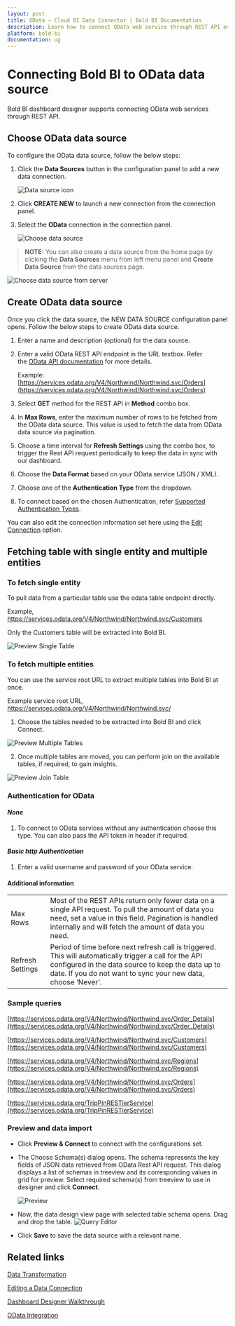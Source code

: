 ```yaml
---
layout: post
title: OData – Cloud BI Data Connector | Bold BI Documentation
description: Learn how to connect OData web service through REST API endpoint with Bold BI Cloud and create data source for dashboard configuration.
platform: bold-bi
documentation: ug
---
```


# Connecting Bold BI to OData data source
Bold BI dashboard designer supports connecting OData web services through REST API. 

## Choose OData data source
To configure the OData data source, follow the below steps:
1. Click the **Data Sources** button in the configuration panel to add a new data connection.

   ![Data source icon](/static/assets/cloud/working-with-datasource/data-connectors/images/common/DataSourcesIcon.png)

2. Click **CREATE NEW** to launch a new connection from the connection panel.
3. Select the **OData** connection in the connection panel.

   ![Choose data source](/static/assets/cloud/working-with-datasource/data-connectors/images/OData/ChooseDS.png)

> **NOTE:**  You can also create a data source from the home page by clicking the **Data Sources** menu from left menu panel and **Create Data Source** from the data sources page.

   ![Choose data source from server](/static/assets/cloud/working-with-datasource/data-connectors/images/OData/ChooseDS_server.png)


## Create OData data source
Once you click the data source, the NEW DATA SOURCE configuration panel opens. Follow the below steps to create OData data source.
1. Enter a name and description (optional) for the data source.
2. Enter a valid OData REST API endpoint in the URL textbox. Refer the [OData API documentation](https://www.odata.org/documentation/) for more details.

    Example: [https://services.odata.org/V4/Northwind/Northwind.svc/Orders](https://services.odata.org/V4/Northwind/Northwind.svc/Orders)

3. Select **GET** method for the REST API in **Method** combo box.
4. In **Max Rows**, enter the maximum number of rows to be fetched from the OData data source. This value is used to fetch the data from OData data source via pagination.
5. Choose a time interval for **Refresh Settings** using the combo box, to trigger the Rest API request periodically to keep the data in sync with our dashboard.  
6. Choose the **Data Format** based on your OData service (JSON / XML). 
7. Choose one of the **Authentication Type** from the dropdown.
8. To connect based on the chosen Authentication, refer [Supported Authentication Types](/cloud-bi/working-with-data-source/data-connectors/odata/#authentication-for-odata).

You can also edit the connection information set here using the [Edit Connection](/cloud-bi/working-with-data-source/editing-a-data-connection/) option.

## Fetching table with single entity and multiple entities

### To fetch single entity

To pull data from a particular table use the odata table endpoint directly.

Example, https://services.odata.org/V4/Northwind/Northwind.svc/Customers 

Only the Customers table will be extracted into Bold BI.
 
  ![Preview Single Table ](/static/assets/cloud/working-with-datasource/data-connectors/images/OData/SingleTable.png)
  
### To fetch multiple entities

You can use the service root URL to extract multiple tables into Bold BI at once.

Example service root URL, https://services.odata.org/V4/Northwind/Northwind.svc/

1. Choose the tables needed to be extracted into Bold BI and click Connect.

  ![Preview Multiple Tables ](/static/assets/cloud/working-with-datasource/data-connectors/images/OData/MultipleTables.png)
  
2. Once multiple tables are moved, you can perform join on the available tables, if required, to gain insights. 

  ![Preview Join Table ](/static/assets/cloud/working-with-datasource/data-connectors/images/OData/JoinTable.png)
 
### Authentication for OData 

#### *None*
1. To connect to OData services without any authentication choose this type. You can also pass the API token in header if required.

#### *Basic http Authentication*
1. Enter a valid username and password of your OData service.

#### Additional information
<table width="600">
<tr>
<td>
Max Rows
</td>
<td>
Most of the REST APIs return only fewer data on a single API request. To pull the amount of data you need, set a value in this field.  
Pagination is handled internally and will fetch the amount of data you need.
</td>
</tr>
<tr>
<td>
Refresh Settings
</td>
<td>
Period of time before next refresh call is triggered. This will automatically trigger a call for the API configured in the data source to keep the data up to date. If you do not want to sync your new data, choose ‘Never’.
</td>
</tr>
</table>

### Sample queries

[https://services.odata.org/V4/Northwind/Northwind.svc/Order_Details](https://services.odata.org/V4/Northwind/Northwind.svc/Order_Details)

[https://services.odata.org/V4/Northwind/Northwind.svc/Customers](https://services.odata.org/V4/Northwind/Northwind.svc/Customers)

[https://services.odata.org/V4/Northwind/Northwind.svc/Regions](https://services.odata.org/V4/Northwind/Northwind.svc/Regions)

[https://services.odata.org/V4/Northwind/Northwind.svc/Orders](https://services.odata.org/V4/Northwind/Northwind.svc/Orders)

[https://services.odata.org/TripPinRESTierService](https://services.odata.org/TripPinRESTierService)

### Preview and data import
* Click **Preview & Connect** to connect with the configurations set.
* The Choose Schema(s) dialog opens. The schema represents the key fields of JSON data retrieved from OData Rest API request. This dialog displays a list of schemas in treeview and its corresponding values in grid for preview. Select required schema(s) from treeview to use in designer and click **Connect**.

   ![Preview](/static/assets/cloud/working-with-datasource/data-connectors/images/common/Preview.png)

* Now, the data design view page with selected table schema opens. Drag and drop the table.
   ![Query Editor](/static/assets/cloud/working-with-datasource/data-connectors/images/common/QueryEditor.png)

* Click **Save** to save the data source with a relevant name.

## Related links
[Data Transformation](/cloud-bi/working-with-data-source/transforming-data/joining-table/)

[Editing a Data Connection](/cloud-bi/working-with-data-source/editing-a-data-connection/)   

[Dashboard Designer Walkthrough](/cloud-bi/getting-started/bold-bi-walk-through/)

[OData Integration](https://www.boldbi.com/integrations/odata?utm_source=syncfusion&utm_medium=documentation&utm_campaign=boldbiodataintegration)